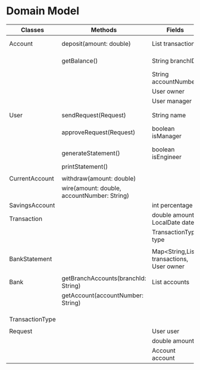 
# Domain Model

| Classes         | Methods                                     | Fields                                                | Scenario                                | Output                     |
|-----------------|---------------------------------------------|-------------------------------------------------------|-----------------------------------------|----------------------------|
| Account         | deposit(amount: double)                     | List<Transaction> transactions                        | deposit funds                           | prints message             |
|                 | getBalance()                                | String branchID                                       | get current balance                     | double balance             |
|                 |                                             | String accountNumber                                  |                                         |                            |
|                 |                                             | User owner                                            |                                         |                            |
|                 |                                             | User manager                                          |                                         |                            |
|                 |                                             |                                                       |                                         |                            |
|                 |                                             |                                                       |                                         |                            |
| User            | sendRequest(Request)                        | String name                                           |                                         |                            |
|                 | approveRequest(Request)                     | boolean isManager                                     | true if approved, false if not approved | boolean                    |
|                 | generateStatement()                         | boolean isEngineer                                    | generate bank statement                 |                            |
|                 | printStatement()                            |                                                       | printsStatement                         |                            |
|                 |                                             |                                                       |                                         |                            |
| CurrentAccount  | withdraw(amount: double)                    |                                                       | withdraw funds                          |                            |
|                 | wire(amount: double, accountNumber: String) |                                                       | wires funds                             |                            |
| SavingsAccount  |                                             | int percentage                                        |                                         |                            |
| Transaction     |                                             | double amount, LocalDate date                         |                                         |                            |
|                 |                                             | TransactionType type                                  |                                         |                            |
|                 |                                             |                                                       |                                         |                            |
| BankStatement   |                                             | Map<String,List<Transaction> transactions, User owner |                                         | String formatted statement |
|                 |                                             |                                                       |                                         |                            |
| Bank            | getBranchAccounts(branchId: String)         | List<Account> accounts                                | get all accounts associated with        | List<Account> accounts     |
|                 | getAccount(accountNumber: String)           |                                                       | get account by account ID               | Account object             |
|                 |                                             |                                                       |                                         |                            |
|                 |                                             |                                                       |                                         |                            |
|                 |                                             |                                                       |                                         |                            |
| TransactionType |                                             |                                                       |                                         |                            |
|                 |                                             |                                                       |                                         |                            |
| Request         |                                             | User user                                             |                                         |                            |
|                 |                                             | double amount                                         |                                         |                            |
|                 |                                             | Account account                                       |                                         |                            |

